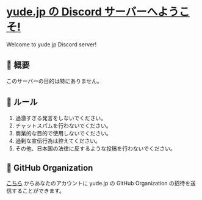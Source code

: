 # [yude.jp の Discord サーバーへようこそ!](https://yude.jp)
Welcome to yude.jp Discord server!

## 💫 概要
このサーバーの目的は特にありません。

## 📕 ルール
1. 過激すぎる発言をしないでください。
2. チャットスパムを行わないでください。
3. 商業的な目的で使用しないでください。
4. 過剰な宣伝行為は控えてください。
5. その他、日本国の法律に反するような投稿を行わないでください。

## 👥 GitHub Organization
[こちら](https://yudejp-github-org.herokuapp.com/) からあなたのアカウントに yude.jp の GitHub Organization の招待を送信することができます。
